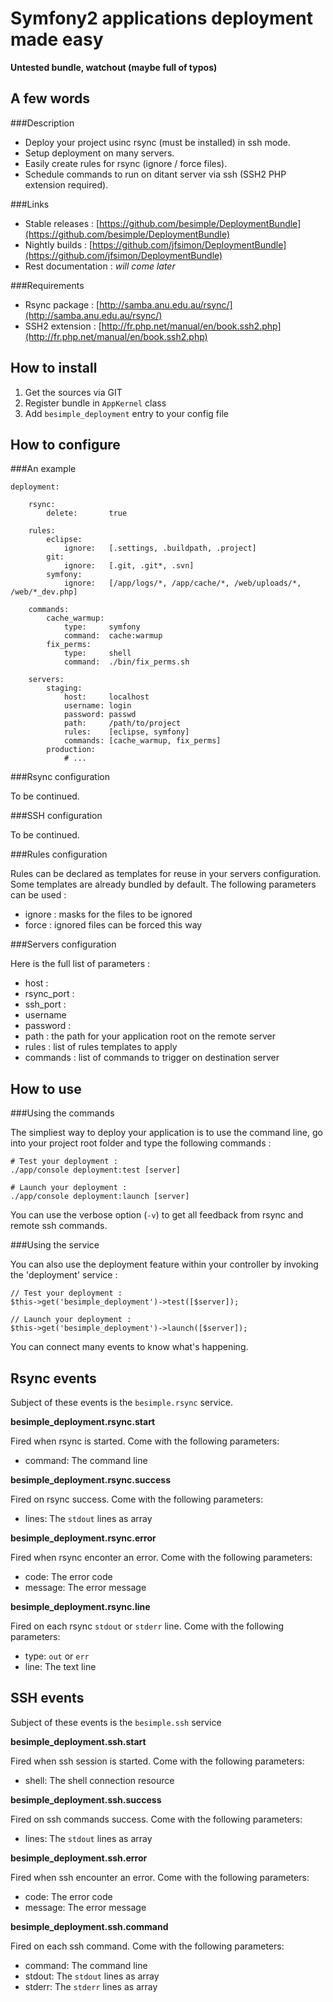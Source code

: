 Symfony2 applications deployment made easy
==========================================


**Untested bundle, watchout (maybe full of typos)**


A few words
-----------


###Description

-  Deploy your project usinc rsync (must be installed) in ssh mode.
-  Setup deployment on many servers.
-  Easily create rules for rsync (ignore / force files).
-  Schedule commands to run on ditant server via ssh (SSH2 PHP extension required).


###Links

-  Stable releases : [https://github.com/besimple/DeploymentBundle](https://github.com/besimple/DeploymentBundle)
-  Nightly builds : [https://github.com/jfsimon/DeploymentBundle](https://github.com/jfsimon/DeploymentBundle)
-  Rest documentation : *will come later*


###Requirements

-  Rsync package : [http://samba.anu.edu.au/rsync/](http://samba.anu.edu.au/rsync/)
-  SSH2 extension : [http://fr.php.net/manual/en/book.ssh2.php](http://fr.php.net/manual/en/book.ssh2.php)


How to install
--------------


1.  Get the sources via GIT
2.  Register bundle in `AppKernel` class
3.  Add `besimple_deployment` entry to your config file
    

How to configure
----------------


###An example

    deployment:
    
        rsync:
            delete:       true
    
        rules:
            eclipse:
                ignore:   [.settings, .buildpath, .project]
            git:
                ignore:   [.git, .git*, .svn]
            symfony:
                ignore:   [/app/logs/*, /app/cache/*, /web/uploads/*, /web/*_dev.php]
                
        commands:
            cache_warmup:
                type:     symfony
                command:  cache:warmup
            fix_perms:
                type:     shell
                command:  ./bin/fix_perms.sh

        servers:
            staging:
                host:     localhost
                username: login
                password: passwd
                path:     /path/to/project
                rules:    [eclipse, symfony]
                commands: [cache_warmup, fix_perms]
            production:
                # ...
            

###Rsync configuration

To be continued.


###SSH configuration

To be continued.


###Rules configuration

Rules can be declared as templates for reuse in your servers configuration.
Some templates are already bundled by default. The following parameters can be used :

-  ignore : masks for the files to be ignored
-  force : ignored files can be forced this way


###Servers configuration

Here is the full list of parameters :

-  host : 
-  rsync_port :
-  ssh_port :
-  username
-  password : 
-  path : the path for your application root on the remote server
-  rules : list of rules templates to apply
-  commands : list of commands to trigger on destination server


How to use
----------


###Using the commands

The simpliest way to deploy your application is to use the command line,
go into your project root folder and type the following commands :

    # Test your deployment :
    ./app/console deployment:test [server]
    
    # Launch your deployment :
    ./app/console deployment:launch [server]
    
You can use the verbose option (`-v`) to get all feedback from rsync and
remote ssh commands.
    
    
###Using the service

You can also use the deployment feature within your controller
by invoking the 'deployment' service :

    // Test your deployment :
    $this->get('besimple_deployment')->test([$server]);
    
    // Launch your deployment :
    $this->get('besimple_deployment')->launch([$server]);
    
You can connect many events to know what's happening.
    

Rsync events
------------

Subject of these events is the `besimple.rsync` service.


**besimple_deployment.rsync.start**

Fired when rsync is started. Come with the following parameters:

-  command: The command line


**besimple_deployment.rsync.success**
 
Fired on rsync success. Come with the following parameters:

-  lines: The `stdout` lines as array


**besimple_deployment.rsync.error**

Fired when rsync enconter an error. Come with the following parameters:

-  code: The error code
-  message: The error message


**besimple_deployment.rsync.line**

Fired on each rsync `stdout` or `stderr` line. Come with the following parameters:

-  type: `out` or `err`
-  line: The text line


SSH events
----------

Subject of these events is the `besimple.ssh` service


**besimple_deployment.ssh.start**

Fired when ssh session is started. Come with the following parameters:

-  shell: The shell connection resource


**besimple_deployment.ssh.success**

Fired on ssh commands success. Come with the following parameters:

-  lines: The `stdout` lines as array


**besimple_deployment.ssh.error**

Fired when ssh encounter an error. Come with the following parameters:

-  code: The error code
-  message: The error message


**besimple_deployment.ssh.command**

Fired on each ssh command. Come with the following parameters:

-  command: The command line
-  stdout: The `stdout` lines as array
-  stderr: The `stderr` lines as array